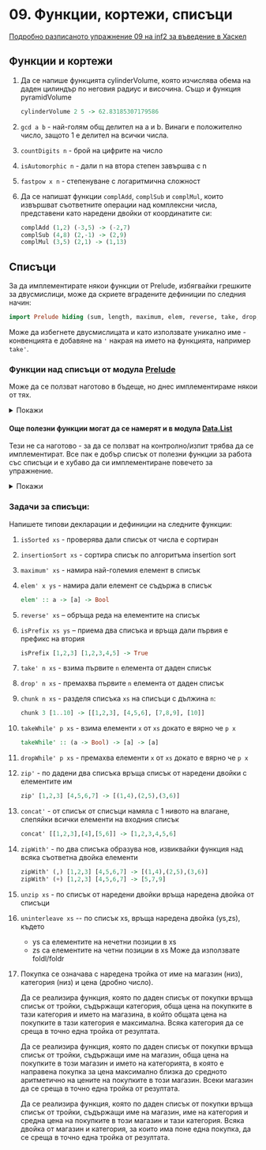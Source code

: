 # 09. Функции, кортежи, списъци

[Подробно разписаното упражнение 09 на inf2 за въведение в Хаскел](https://github.com/triffon/fp-2022-23/blob/main/exercises/inf2/09/README.md#haskell)

## Функции и кортежи

1. Да се напише функцията cylinderVolume, която изчислява обема на даден цилиндър по неговия радиус и височина. Също и функция pyramidVolume
   ```hs
   cylinderVolume 2 5 -> 62.83185307179586
   ```

1. `gcd a b` - най-голям общ делител на а и b. Винаги е положително число, защото 1 е делител на всички числа.

1. `countDigits n` - брой на цифрите на число

1. `isAutomorphic n` - дали n на втора степен завършва с n

1. `fastpow x n` - степенуване с логаритмична сложност

1. Да се напишат функции `complAdd`, `complSub` и `complMul`, които извършват
   съответните операции над комплексни числа, представени като наредени двойки от
   координатите си:

   ```hs
   complAdd (1,2) (-3,5) -> (-2,7)
   complSub (4,8) (2,-1) -> (2,9)
   complMul (3,5) (2,1) -> (1,13)
   ```

## Списъци
За да имплементирате някои функции от Prelude, избягвайки грешките за двусмислици, може да скриете вградените дефиниции по следния начин:
```hs
import Prelude hiding (sum, length, maximum, elem, reverse, take, drop, concat, zipWith)
```
Може да избегнете двусмислицата и като използвате уникално име - конвенцията е добавяне на `'` накрая на името на функцията, например `take'`.


### Функции над списъци от модула [Prelude](https://hackage.haskell.org/package/base-4.16.0.0/docs/Prelude.html#g:13)
Може да се ползват наготово в бъдеще, но днес имплементираме някои от тях.

<details>
  <summary>Покажи</summary>

```hs
(++) :: [a] -> [a] -> [a] -- infixr 5
map :: (a -> b) -> [a] -> [b]
filter :: (a -> Bool) -> [a] -> [a]

head :: [a] -> a
tail :: [a] -> [a]

init :: [a] -> [a]
last :: [a] -> a

(!!) :: [a] -> Int -> a -- infixl 9
null :: [a] -> Bool

length :: [a] -> Int
elem :: Eq a => a -> [a] -> Bool
notElem :: Eq a => a -> [a] -> Bool
reverse :: [a] -> [a]
sum :: Num a => [a] -> a
product :: Num a => [a] -> a
maximum :: Ord a => [a] -> a
minimum :: Ord a => [a] -> a

and :: [Bool] -> Bool
or :: [Bool] -> Bool
any :: (a -> Bool) -> [a] -> Bool
all :: (a -> Bool) -> [a] -> Bool
concat :: [[a]] -> [a]
concatMap :: (a -> [b]) -> [a] -> [b]

iterate :: (a -> a) -> a -> [a]
repeat :: a -> [a]
replicate :: Int -> a -> [a]
cycle :: [a] -> [a]

take :: Int -> [a] -> [a]
drop :: Int -> [a] -> [a]
takeWhile :: (a -> Bool) -> [a] -> [a]
dropWhile :: (a -> Bool) -> [a] -> [a]

span :: (a -> Bool) -> [a] -> ([a], [a])
break :: (a -> Bool) -> [a] -> ([a], [a])
splitAt :: Int -> [a] -> ([a], [a])

lookup :: Eq a => a -> [(a, b)] -> Maybe b

zip :: [a] -> [b] -> [(a, b)]
zip3 :: [a] -> [b] -> [c] -> [(a, b, c)]
zipWith :: (a -> b -> c) -> [a] -> [b] -> [c]
zipWith3 :: (a -> b -> c -> d) -> [a] -> [b] -> [c] -> [d]
unzip :: [(a, b)] -> ([a], [b])
unzip3 :: [(a, b, c)] -> ([a], [b], [c])

lines :: String -> [String]
words :: String -> [String]
unlines :: [String] -> String
unwords :: [String] -> String
```

#### От по-висок ред:
```hs
foldr :: (a -> b -> b) -> b -> [a] -> b
foldl :: (b -> a -> b) -> b -> [a] -> b
foldl' :: (b -> a -> b) -> b -> [a] -> b
foldr1 :: (a -> a -> a) -> [a] -> a
foldl1 :: (a -> a -> a) -> [a] -> a

scanr :: (a -> b -> b) -> b -> [a] -> [b]
scanl :: (b -> a -> b) -> b -> [a] -> [b]
scanr1 :: (a -> a -> a) -> [a] -> [a]
scanl1 :: (a -> a -> a) -> [a] -> [a]
```
</details>

#### Още полезни функции могат да се намерят и в модула [Data.List](https://hackage.haskell.org/package/base-4.16.0.0/docs/Data-List.html#v:intersperse)
Тези не са наготово - за да се ползват на контролно/изпит трябва да се имплементират. Все пак е добър списък от полезни функции за работа със списъци и е хубаво да си имплементиране повечето за упражнение.
<details>
  <summary>Покажи</summary>

  ```haskell
  intersperse :: a -> [a] -> [a]
  intercalate :: [a] -> [[a]] -> [a]
  transpose :: [[a]] -> [[a]]
  subsequences :: [a] -> [[a]]
  permutations :: [a] -> [[a]]

  stripPrefix :: Eq a => [a] -> [a] -> Maybe [a]
  group :: Eq a => [a] -> [[a]]
  inits :: [a] -> [[a]]
  tails :: [a] -> [[a]]

  isPrefixOf :: Eq a => [a] -> [a] -> Bool
  isSuffixOf :: Eq a => [a] -> [a] -> Bool
  isInfixOf :: Eq a => [a] -> [a] -> Bool
  isSubsequenceOf :: Eq a => [a] -> [a] -> Bool

  partition :: (a -> Bool) -> [a] -> ([a], [a])
  elemIndex :: Eq a => a -> [a] -> Maybe Int
  elemIndices :: Eq a => a -> [a] -> [Int]
  findIndex :: (a -> Bool) -> [a] -> Maybe Int
  findIndices :: (a -> Bool) -> [a] -> [Int]

  nub :: Eq a => [a] -> [a]
  delete :: Eq a => a -> [a] -> [a]
  (\\) :: Eq a => [a] -> [a] -> [a] infix 5
  union :: Eq a => [a] -> [a] -> [a]
  intersect :: Eq a => [a] -> [a] -> [a]

  sortOn :: Ord b => (a -> b) -> [a] -> [a]

  nubBy :: (a -> a -> Bool) -> [a] -> [a]
  deleteBy :: (a -> a -> Bool) -> a -> [a] -> [a]
  deleteFirstsBy :: (a -> a -> Bool) -> [a] -> [a] -> [a]
  unionBy :: (a -> a -> Bool) -> [a] -> [a] -> [a]
  intersectBy :: (a -> a -> Bool) -> [a] -> [a] -> [a]
  groupBy :: (a -> a -> Bool) -> [a] -> [[a]]
  sortBy :: (a -> a -> Ordering) -> [a] -> [a]

  maximumBy :: (a -> a -> Ordering) -> [a] -> a
  minimumBy :: (a -> a -> Ordering) -> [a] -> a
  ```
</details>

### Задачи за списъци:

Напишете типови декларации и дефиниции на следните функции:
1. `isSorted xs` - проверява дали списък от числа е сортиран
1. `insertionSort xs` - сортира списък по алгоритъма insertion sort
4. `maximum' xs` - намира най-големия елемент в списък
5. `elem' x ys` - намира дали елемент се съдържа в списък
   ```hs
   elem' :: a -> [a] -> Bool
   ```
6. `reverse' xs` – обръща реда на елементите на списък
7. `isPrefix xs ys` – приема два списъка и връща дали първия е префикс на втория
   ```hs
   isPrefix [1,2,3] [1,2,3,4,5] -> True
   ```
8. `take' n xs` - взима първите `n` елемента от даден списък
9. `drop' n xs` - премахва първите `n` елемента от даден списък
1. `chunk n xs` - разделя списъка `xs` на списъци с дължина `n`:
   ```haskell
   chunk 3 [1..10] -> [[1,2,3], [4,5,6], [7,8,9], [10]]
   ```
8. `takeWhile' p xs` - взима елементи `x` от `xs` докато е вярно че `p x`
   ```haskell
   takeWhile' :: (a -> Bool) -> [a] -> [a]
   ```
9. `dropWhile' p xs` - премахва елементи `x` от `xs` докато е вярно че `p x`
10. `zip'` - по дадени два списъка връща списък от наредени двойки с елементите им
    ```hs
    zip' [1,2,3] [4,5,6,7] -> [(1,4),(2,5),(3,6)]
    ```
11. `concat'` - от списък от списъци намяла с 1 нивото на влагане, слепяйки всички елементи на входния списък
    ```hs
    concat' [[1,2,3],[4],[5,6]] -> [1,2,3,4,5,6]
    ```
12. `zipWith'` - по два списъка образува нов, извиквайки функция над всяка съответна двойка елементи
    ```hs
    zipWith' (,) [1,2,3] [4,5,6,7] -> [(1,4),(2,5),(3,6)]
    zipWith' (+) [1,2,3] [4,5,6,7] -> [5,7,9]
    ```
1. `unzip xs` - по списък от наредени двойки връща наредена двойка от списъци

1. `uninterleave xs` -- по списък xs, връща наредена двойка (ys,zs), където
   - ys са елементите на нечетни позиции в xs
   - zs са елементите на четни позиции в xs
   Може да използвате foldl/foldr

1. Покупка се означава с наредена тройка от име на магазин (низ), категория (низ) и цена (дробно число).

   Да се реализира функция, която по даден списък от покупки връща списък от тройки, съдържащи категория, обща цена на покупките в тази категория и името на магазина, в който общата цена на покупките в тази категория е максимална. Всяка категория да се среща в точно една тройка от резултата.

   Да се реализира функция, която по даден списък от покупки връща списък от тройки, съдържащи име на магазин, обща цена на покупките в този магазин и името на категорията, в която е направена покупка за цена максимално близка до средното аритметично на цените на покупките в този магазин. Всеки магазин да се среща в точно една тройка от резултата.

   Да се реализира функция, която по даден списък от покупки връща списък от тройки, съдържащи име на магазин, име на категория и средна цена на покупките в този магазин и тази категория. Всяка двойка от магазин и категория, за които има поне една покупка, да се среща в точно една тройка от резултата.
